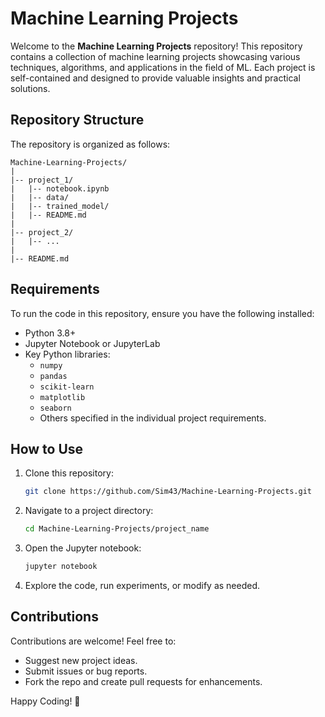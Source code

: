 # Machine Learning Projects

Welcome to the **Machine Learning Projects** repository! This repository contains a collection of machine learning projects showcasing various techniques, algorithms, and applications in the field of ML. Each project is self-contained and designed to provide valuable insights and practical solutions.

## Repository Structure

The repository is organized as follows:

```
Machine-Learning-Projects/
|
|-- project_1/
|   |-- notebook.ipynb
|   |-- data/
|   |-- trained_model/
|   |-- README.md
|
|-- project_2/
|   |-- ...
|
|-- README.md
```

## Requirements

To run the code in this repository, ensure you have the following installed:

- Python 3.8+
- Jupyter Notebook or JupyterLab
- Key Python libraries:
  - `numpy`
  - `pandas`
  - `scikit-learn`
  - `matplotlib`
  - `seaborn`
  - Others specified in the individual project requirements.

## How to Use

1. Clone this repository:
   ```bash
   git clone https://github.com/Sim43/Machine-Learning-Projects.git
   ```

2. Navigate to a project directory:
   ```bash
   cd Machine-Learning-Projects/project_name
   ```

3. Open the Jupyter notebook:
   ```bash
   jupyter notebook
   ```

4. Explore the code, run experiments, or modify as needed.

## Contributions

Contributions are welcome! Feel free to:

- Suggest new project ideas.
- Submit issues or bug reports.
- Fork the repo and create pull requests for enhancements.

Happy Coding! 🚀
